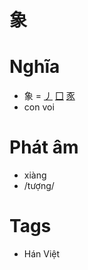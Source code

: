 # 象

# Nghĩa
* 象 = [丿](丿.md) [囗](囗.md) [豕](豕.md)
* con voi

# Phát âm
* xiàng
*  /tượng/

# Tags
* Hán Việt

